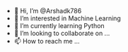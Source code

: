 - 👋 Hi, I’m @Arshadk786
- 👀 I’m interested in Machine Learning
- 🌱 I’m currently learning Python
- 💞️ I’m looking to collaborate on ...
- 📫 How to reach me ...

<!---
Arshadk786/Arshadk786 is a ✨ special ✨ repository because its `README.md` (this file) appears on your GitHub profile.
You can click the Preview link to take a look at your changes.
--->
